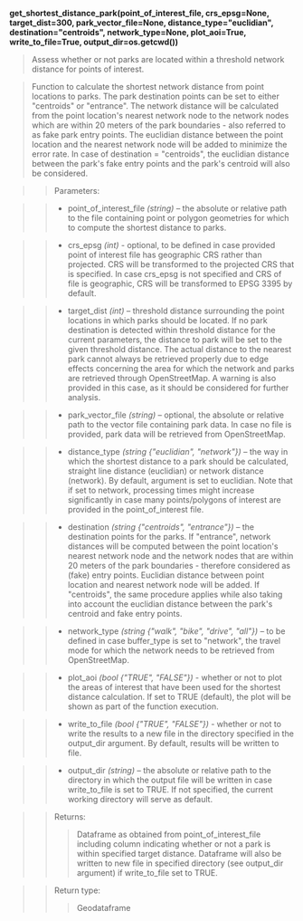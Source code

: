**get_shortest_distance_park(point_of_interest_file, crs_epsg=None, target_dist=300, park_vector_file=None, distance_type="euclidian", destination="centroids", network_type=None, plot_aoi=True, write_to_file=True, output_dir=os.getcwd())**

> Assess whether or not parks are located within a threshold network distance for points of interest.

> Function to calculate the shortest network distance from point locations to parks. The park destination points can be set to either "centroids" or "entrance". The network distance will be calculated from the point location's nearest network node to the network nodes which are within 20 meters of the park boundaries - also referred to as fake park entry points. The euclidian distance between the point location and the nearest network node will be added to minimize the error rate. In case of destination = "centroids", the euclidian distance between the park's fake entry points and the park's centroid will also be considered.

>> Parameters: 

>> - point_of_interest_file *(string)* – the absolute or relative path to the file containing point or polygon geometries for which to compute the shortest distance to parks.

>> - crs_epsg *(int)* - optional, to be defined in case provided point of interest file has geographic CRS rather than projected. CRS will be transformed to the projected CRS that is specified. In case crs_epsg is not specified and CRS of file is geographic, CRS will be transformed to EPSG 3395 by default. 

>> - target_dist *(int)* – threshold distance surrounding the point locations in which parks should be located. If no park destination is detected within threshold distance for the current parameters, the distance to park will be set to the given threshold distance. The actual distance to the nearest park cannot always be retrieved properly due to edge effects concerning the area for which the network and parks are retrieved through OpenStreetMap. A warning is also provided in this case, as it should be considered for further analysis. 

>> - park_vector_file *(string)* – optional, the absolute or relative path to the vector file containing park data. In case no file is provided, park data will be retrieved from OpenStreetMap.

>> - distance_type *(string {"euclidian", "network"})* – the way in which the shortest distance to a park should be calculated, straight line distance (euclidian) or network distance (network). By default, argument is set to euclidian. Note that if set to network, processing times might increase significantly in case many points/polygons of interest are provided in the point_of_interest file.

>> - destination *(string {"centroids", "entrance"})* – the destination points for the parks. If "entrance", network distances will be computed between the point location's nearest network node and the network nodes that are within 20 meters of the park boundaries - therefore considered as (fake) entry points. Euclidian distance between point location and nearest network node will be added. If "centroids", the same procedure applies while also taking into account the euclidian distance between the park's centroid and fake entry points.

>> - network_type *(string {"walk", "bike", "drive", "all"})* – to be defined in case buffer_type is set to "network", the travel mode for which the network needs to be retrieved from OpenStreetMap.

>> - plot_aoi *(bool {"TRUE", "FALSE"})* - whether or not to plot the areas of interest that have been used for the shortest distance calculation. If set to TRUE (default), the plot will be shown as part of the function execution.

>> - write_to_file *(bool {"TRUE", "FALSE"})* - whether or not to write the results to a new file in the directory specified in the output_dir argument. By default, results will be written to file.

>> - output_dir *(string)* – the absolute or relative path to the directory in which the output file will be written in case write_to_file is set to TRUE. If not specified, the current working directory will serve as default.

>>Returns:	
>>> Dataframe as obtained from point_of_interest_file including column indicating whether or not a park is within specified target distance. Dataframe will also be written to new file in specified directory (see output_dir argument) if write_to_file set to TRUE. 

>>Return type:	
>>> Geodataframe
